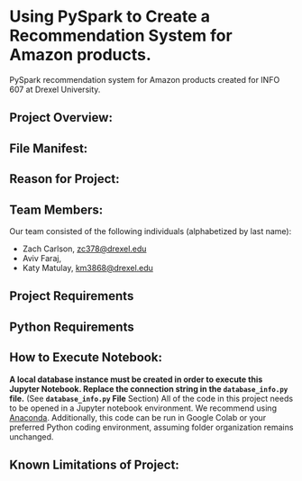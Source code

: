 # Using PySpark to Create a Recommendation System for Amazon products.
PySpark recommendation system for Amazon products created for INFO 607 at Drexel University.

## Project Overview:


## File Manifest: 


## Reason for Project:



## Team Members:

Our team consisted of the following individuals (alphabetized by last name): 

- Zach Carlson, zc378@drexel.edu
- Aviv Faraj, 
- Katy Matulay, km3868@drexel.edu

## Project Requirements



## Python Requirements


## How to Execute Notebook: 

**A local database instance must be created in order to execute this Jupyter Notebook.  Replace the connection string in the `database_info.py` file.** (See **`database_info.py` File** Section)  All of the code in this project needs to be opened in a Jupyter notebook environment. We recommend using [Anaconda](https://www.anaconda.com/products/individual).  Additionally, this code can be run in Google Colab or your preferred Python coding environment, assuming folder organization remains unchanged.

## Known Limitations of Project:
